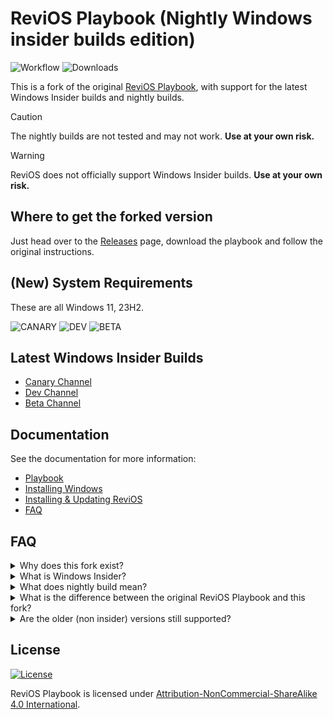 # ReviOS Playbook (Nightly Windows insider builds edition)

![Workflow](https://github.com/Pyenb/ReviOS_playbook_nightly_insider/actions/workflows/release.yml/badge.svg)
![Downloads](https://img.shields.io/github/downloads/Pyenb/ReviOS_playbook_nightly_insider/total.svg)

This is a fork of the original [ReviOS Playbook](https://github.com/meetrevision/playbook), with support for the latest Windows Insider builds and nightly builds.

> [!CAUTION]
> The nightly builds are not tested and may not work. **Use at your own risk.**

> [!WARNING]
> ReviOS does not officially support Windows Insider builds. **Use at your own risk.**

## Where to get the forked version

Just head over to the [Releases](https://github.com/Pyenb/ReviOS_playbook_nightly_insider/releases/latest) page, download the playbook and follow the original instructions.

## (New) System Requirements

These are all Windows 11, 23H2.

![CANARY](https://img.shields.io/badge/Canary%20Channel-26090-blue)
![DEV](https://img.shields.io/badge/Dev%20Channel-26090-green)
![BETA](https://img.shields.io/badge/Beta%20Channel-22635-orange)

## Latest Windows Insider Builds

- [Canary Channel](https://aka.ms/canarychannellatest)
- [Dev Channel](https://aka.ms/DevLatest)
- [Beta Channel](https://aka.ms/BetaLatest)

## Documentation

See the documentation for more information:

- [Playbook](https://www.revi.cc/docs/playbook/general)
- [Installing Windows](https://www.revi.cc/docs/playbook/installstock)
- [Installing & Updating ReviOS](https://www.revi.cc/docs/playbook/install)
- [FAQ](https://www.revi.cc/docs/faq)

## FAQ

<details><summary>Why does this fork exist?</summary>

I tried to use the original ReviOS Playbook with the latest Windows Insider builds, but it didn't work. So I decided to fork the original playbook and add support for the latest Windows Insider builds and nightly builds, because, why not?

</details>

<details><summary>What is Windows Insider?</summary>

Windows Insider is an open software testing program by Microsoft that allows users globally to test pre-release versions of the Windows operating system. It is a way to get early access to new features and improvements, but it may also contain bugs and other issues.

</details>

<details><summary>What does nightly build mean?</summary>

Nightly builds are bleeding-edge versions of the playbook. That means that **everything** that is commited to the main repository will be included in the nightly build. This includes untested and potentially broken features!

</details>

<details><summary>What is the difference between the original ReviOS Playbook and this fork?</summary>

This fork is based on the original ReviOS Playbook, but with support for the latest Windows Insider builds and nightly builds.

</details>

<details><summary>Are the older (non insider) versions still supported?</summary>

Yes.

</details>

## License

[![License](https://img.shields.io/static/v1?label=LICENSE&message=CC%20BY-NC-SA&logo=creativecommons)](https://creativecommons.org/licenses/by-nc-sa/4.0/)

ReviOS Playbook is licensed under [Attribution-NonCommercial-ShareAlike 4.0 International](https://creativecommons.org/licenses/by-nc-sa/4.0/).

